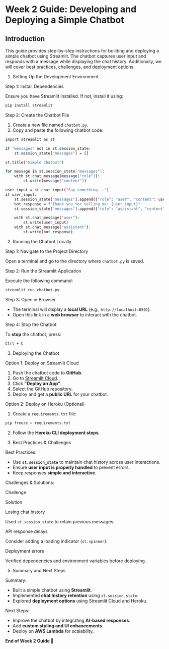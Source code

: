 # Week 2 Guide: Developing and Deploying a Simple Chatbot

## Introduction

This guide provides step-by-step instructions for building and deploying a simple chatbot using Streamlit. The chatbot captures user input and responds with a message while displaying the chat history. Additionally, we will cover best practices, challenges, and deployment options.

1. Setting Up the Development Environment

Step 1: Install Dependencies

Ensure you have Streamlit installed. If not, install it using:

```bash
pip install streamlit
```

Step 2: Create the Chatbot File

1. Create a new file named `chatbot.py`.
2. Copy and paste the following chatbot code:
```bash
import streamlit as st

if "messages" not in st.session_state:
    st.session_state["messages"] = []

st.title("Simple Chatbot")

for message in st.session_state["messages"]:
    with st.chat_message(message["role"]):
        st.write(message["content"])

user_input = st.chat_input("Say something...")
if user_input:
    st.session_state["messages"].append({"role": "user", "content": user_input})
    bot_response = f"Thank you for telling me: {user_input}"
    st.session_state["messages"].append({"role": "assistant", "content": bot_response})

    with st.chat_message("user"):
        st.write(user_input)
    with st.chat_message("assistant"):
        st.write(bot_response)
```

2. Running the Chatbot Locally

Step 1: Navigate to the Project Directory

Open a terminal and go to the directory where `chatbot.py` is saved.

Step 2: Run the Streamlit Application

Execute the following command:

```bash
streamlit run chatbot.py
```

Step 3: Open in Browser

- The terminal will display a **local URL** (e.g., `http://localhost:8501`).
- Open this link in a **web browser** to interact with the chatbot.

Step 4: Stop the Chatbot

To **stop** the chatbot, press:

```bash
Ctrl + C
```

3. Deploying the Chatbot

Option 1: Deploy on Streamlit Cloud

1. Push the chatbot code to **GitHub**.
2. Go to [Streamlit Cloud](https://share.streamlit.io/).
3. Click **"Deploy an App"**.
4. Select the GitHub repository.
5. Deploy and get a **public URL** for your chatbot.

Option 2: Deploy on Heroku (Optional)

1. Create a `requirements.txt` file:

```bash
pip freeze > requirements.txt
```

2. Follow the **Heroku CLI deployment steps**.

4. Best Practices & Challenges

Best Practices:

- Use **`st.session_state`** to maintain chat history across user interactions.
- Ensure **user input is properly handled** to prevent errors.
- Keep responses **simple and interactive**.

Challenges & Solutions:

Challenge

Solution

Losing chat history

Used `st.session_state` to retain previous messages.

API response delays

Consider adding a loading indicator (`st.spinner`).

Deployment errors

Verified dependencies and environment variables before deploying.

5. Summary and Next Steps

Summary:

- Built a simple chatbot using **Streamlit**.
- Implemented **chat history retention** using `st.session_state`.
- Explored **deployment options** using Streamlit Cloud and Heroku.

Next Steps:

- Improve the chatbot by integrating **AI-based responses**.
- Add **custom styling and UI enhancements**.
- Deploy on **AWS Lambda** for scalability.


**End of Week 2 Guide 🚀**
